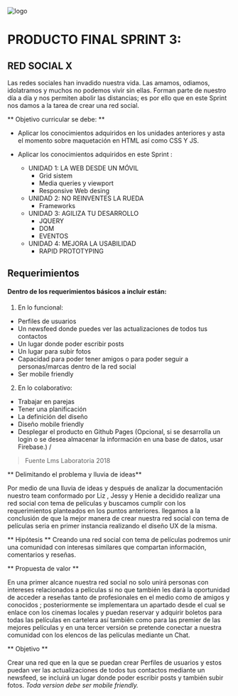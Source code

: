 ![logo](https://cdn-images-1.medium.com/max/945/1*3ebT5azEfTrKxANOE3BwyA.jpeg)

# PRODUCTO FINAL SPRINT 3:
## RED SOCIAL X

Las redes sociales han invadido nuestra vida. Las amamos, odiamos, idolatramos y muchos no podemos vivir sin ellas.
Forman parte de nuestro día a día y nos permiten abolir las distancias; es por ello que en este Sprint  nos damos a la tarea de crear una red social.

** Objetivo curricular se debe: **
* Aplicar los conocimientos adquiridos en los unidades anteriores y asta el momento sobre maquetación en HTML así como CSS Y JS.
* Aplicar los conocimientos adquiridos en este Sprint :

  * UNIDAD 1: LA WEB DESDE UN MÓVIL
    * Grid sistem
    * Media queries y viewport
    * Responsive Web desing
  * UNIDAD 2: NO REINVENTES LA RUEDA
    * Frameworks
  * UNIDAD 3: AGILIZA TU DESARROLLO
    * JQUERY
    * DOM
    * EVENTOS
  * UNIDAD 4: MEJORA LA USABILIDAD
    * RAPID PROTOTYPING

## Requerimientos
#### Dentro de los requerimientos básicos a incluir están:
1. En lo funcional:
  *  Perfiles de usuarios
  * Un newsfeed donde puedes ver las actualizaciones de todos tus contactos
  * Un lugar donde poder escribir posts
  * Un lugar para subir fotos
  * Capacidad para poder tener amigos o para poder seguir a personas/marcas dentro de la red social
  * Ser mobile friendly

2. En lo colaborativo:

  * Trabajar en parejas
  * Tener una planificación
  * La definición del diseño
  * Diseño mobile friendly
  * Desplegar el producto en Github Pages
  (Opcional, si se desarrolla un login o se desea almacenar la información en una base de datos, usar Firebase.)
/
>Fuente Lms Laboratoria 2018

** Delimitando el problema  y lluvia de ideas**

Por medio de una lluvia de ideas y después de analizar la documentación nuestro team conformado por Liz , Jessy y Henie a decidido realizar una red social con tema de películas y buscamos cumplir con los requerimientos planteados en los puntos anteriores.
llegamos a la conclusión de que la mejor manera de crear nuestra red social con tema de películas seria en primer instancia realizando el diseño UX de la misma.

** Hipótesis **
Creando una red social con tema de películas podremos unir una comunidad con interesas similares que compartan información, comentarios y reseñas.


** Propuesta de valor **

En una primer alcance nuestra red social no solo unirá personas con intereses relacionados a películas si no que también les dará la oportunidad de acceder a reseñas tanto de profesionales en el medio como de amigos y conocidos ; posteriormente se implementara un apartado desde el cual se enlace con los cinemas locales y puedan reservar y adquirir boletos para todas las películas en cartelera así también como para las premier de las mejores películas y en una tercer versión se pretende conectar a nuestra comunidad con los elencos de las películas mediante un Chat.


** Objetivo **

Crear una red que en la que se puedan  crear Perfiles de usuarios y estos
puedan ver las actualizaciones de todos tus contactos mediante un newsfeed,
se incluirá un lugar donde poder escribir posts y también subir fotos.
_Toda version debe ser mobile friendly._
